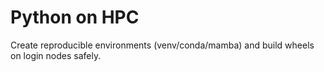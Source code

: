 # Python on HPC

Create reproducible environments (venv/conda/mamba) and build wheels on login nodes safely.
